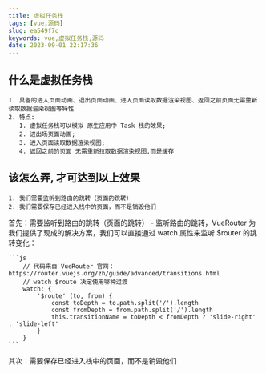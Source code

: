 ```yaml
---
title: 虚拟任务栈
tags: [vue,源码]
slug: ea549f7c
keywords: vue,虚拟任务栈,源码
date: 2023-09-01 22:17:36
---
```


## 什么是虚拟任务栈

    1. 具备的进入页面动画、退出页面动画、进入页面读取数据渲染视图、返回之前页面无需重新读取数据渲染视图等特性
    2. 特点:
       1. 虚拟任务栈可以模拟 原生应用中 Task 栈的效果;
       2. 进出场页面动画;
       3. 进入页面读取数据渲染视图;
       4. 返回之前的页面 无需重新拉取数据渲染视图,而是缓存

## 该怎么弄, 才可达到以上效果

    1. 我们需要监听到路由的跳转（页面的跳转）
    2. 我们需要保存已经进入栈中的页面，而不是销毁他们

首先：需要监听到路由的跳转（页面的跳转）
    - 监听路由的跳转，VueRouter 为我们提供了现成的解决方案，我们可以直接通过 watch 属性来监听 $router 的跳转变化：

    ```js
        // 代码来自 VueRouter 官网：https://router.vuejs.org/zh/guide/advanced/transitions.html
        // watch $route 决定使用哪种过渡
        watch: {
            '$route' (to, from) {
                const toDepth = to.path.split('/').length
                const fromDepth = from.path.split('/').length
                this.transitionName = toDepth < fromDepth ? 'slide-right' : 'slide-left'
            }
        }
    ```

其次：需要保存已经进入栈中的页面，而不是销毁他们